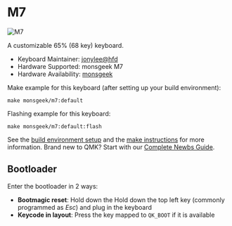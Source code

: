 # M7
![M7](https://www.monsgeek.com/wp-content/uploads/2023/12/M7-VIA-Main-1.png)

A customizable 65% (68 key) keyboard.

* Keyboard Maintainer: [jonylee@hfd](https://github.com/jonylee1986)
* Hardware Supported: monsgeek M7
* Hardware Availability: [monsgeek](https://www.monsgeek.com)

Make example for this keyboard (after setting up your build environment):

    make monsgeek/m7:default

Flashing example for this keyboard:

    make monsgeek/m7:default:flash
    
See the [build environment setup](https://docs.qmk.fm/#/getting_started_build_tools) and the [make instructions](https://docs.qmk.fm/#/getting_started_make_guide) for more information. Brand new to QMK? Start with our [Complete Newbs Guide](https://docs.qmk.fm/#/newbs).

## Bootloader

Enter the bootloader in 2 ways:

* **Bootmagic reset**: Hold down the Hold down the top left key (commonly programmed as *Esc*) and plug in the keyboard
* **Keycode in layout**: Press the key mapped to `QK_BOOT` if it is available

